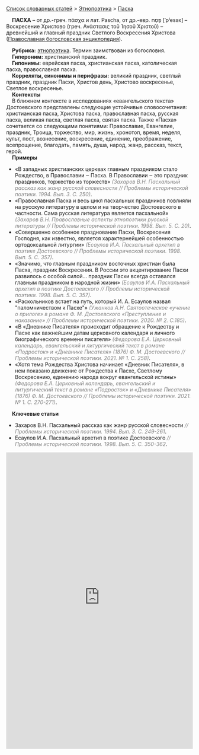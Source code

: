 <style>
st { color: Gray;
  font-style: italic;}
</style>

[Список словарных статей](https://thesaurus-dostoevsky.github.io/Thesaurus/) > [Этнопоэтика](ethnopoe.md) > [Пасха](пасха.md) 

&nbsp;&nbsp;&nbsp;&nbsp;**ПАСХА** – от др.-греч. πάσχα и лат. Pascha, от др.-евр. ‏פֶּסַח‏‎ [ˈpʲesəx] – 
Воскресение Христово (греч. Ανάστασις τοῦ Ἰησοῦ Χριστοῦ) – древнейший и главный праздник Светлого Воскресения Христова ([Православная богословская энциклопедия](https://azbyka.ru/pasxa)).

&nbsp;&nbsp;&nbsp;&nbsp;**Рубрика:** [этнопоэтика](ethnopoe.md). Термин заимствован из богословия.  
&nbsp;&nbsp;&nbsp;&nbsp;**Гипероним:** христианский праздник.  
&nbsp;&nbsp;&nbsp;&nbsp;**Гипонимы:** еврейская пасха, христианская пасха, католическая пасха, 
православная пасха.  
&nbsp;&nbsp;&nbsp;&nbsp;**Корреляты, синонимы и перифразы:** великий праздник, светлый 
праздник,  праздник Пасхи, Христов день, Христово воскресенье, Светлое воскресенье.  
&nbsp;&nbsp;&nbsp;&nbsp;**Контексты**  
&nbsp;&nbsp;&nbsp;&nbsp;В ближнем контексте в исследованиях «евангельского текста» 
Достоевского представлены следующие устойчивые словосочетания: христианская пасха,  Христова пасха, православная пасха, русская пасха, великая пасха, светлая пасха, святая пасха. Также «Пасха» сочетается со следующими понятиями: Православие, Евангелие, праздник,  Троица, торжество, мир, жизнь, хронотоп, время, неделя, культ, пост, вознесение, воскресение, единение, преображение, всепрощение, благодать, память, душа, народ, жанр, рассказ, текст, герой.   <br>
&nbsp;&nbsp;&nbsp;&nbsp;**Примеры**  
* «В западных христианских церквах главным праздником стало Рождество, в Православии ‒ Пасха. В Православии ‒ это праздник праздников, торжество из торжеств» <st>(Захаров В.Н. Пасхальный рассказ как жанр русской словесности // Проблемы исторической поэтики. 1994. Вып. 3. С. 250)</st>.
* «Православная Пасха и весь цикл пасхальных праздников повлияли на русскую литературу в целом и на творчество Достоевского в частности. Сама русская литература является пасхальной» <st>(Захаров В.Н. Православные аспекты этнопоэтики русской литературы // Проблемы исторической поэтики. 1998. Вып. 5. С. 20)</st>.
* «Совершенно особенное празднование Пасхи, Воскресения Господня, как известно, является характернейшей особенностью ортодоксальной литургии» <st>(Есаулов И.А. Пасхальный архетип в поэтике Достоевского // Проблемы исторической поэтики. 1998. Вып. 5.  С. 357)</st>.
* «Значимо, что главным праздником восточных христиан была Пасха, праздник Воскресения. В России это акцентирование Пасхи развилось с особой силой… праздник Пасхи всегда оставался главным праздником в народной жизни» <st>(Есаулов И.А. Пасхальный архетип в поэтике Достоевского // Проблемы исторической поэтики. 1998. Вып. 5. С. 357)</st>.
* «Раскольников встает на путь, который И. А. Есаулов назвал "паломничеством к Пасхе"» <st>(Ужанков А.Н. Святоотеческое «учение о прилоге» в романе Ф. М. Достоевского «Преступление и наказание»  // Проблемы исторической поэтики. 2020. № 2. С.185)</st>.
* «В «Дневнике Писателя» происходит обращение к Рождеству и Пасхе как важнейшим датам церковного календаря и личного биографического времени писателя» <st>(Федорова Е.А. Церковный календарь, евангельский и литургический текст в романе «Подросток» и «Дневнике Писателя» (1876) Ф. М. Достоевского // Проблемы исторической поэтики. 2021. № 1. С. 258)</st>.
* «Хотя тема Рождества Христова начинает «Дневник Писателя», в нем показано движение от Рождества к Пасхе, Светлому Воскресению, единению народа вокруг евангельской истины» <st>(Федорова Е.А. Церковный календарь, евангельский и литургический текст в романе «Подросток» и «Дневнике Писателя» (1876) Ф. М. Достоевского // Проблемы исторической поэтики. 2021. № 1. С. 270-271)</st>.

&nbsp;&nbsp;&nbsp;&nbsp;**Ключевые статьи**  
* Захаров В.Н. Пасхальный рассказ как жанр русской словесности <st>// Проблемы исторической поэтики. 1994. Вып. 3. С. 249-261</st>.
* Есаулов И.А. Пасхальный архетип в поэтике Достоевского <st>// Проблемы исторической поэтики. 1998. Вып. 5. С. 350-362</st>.

<iframe src="https://thesaurus-dostoevsky.github.io/nk/пасха.html" style="border:0px;width:100%;height:800px" allowfullscreen="true" webkitallowfullscreen="true" mozallowfullscreen="true">
